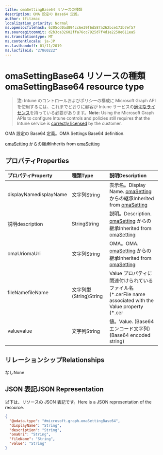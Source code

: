 ```yaml
---
title: omaSettingBase64 リソースの種類
description: OMA 設定の Base64 定義。
author: tfitzmac
localization_priority: Normal
ms.openlocfilehash: 6205cd0ad894cc6e39f6d587a262bce173b7ef57
ms.sourcegitcommit: d2b3ca32602ffa76cc7925d7f4d1e2258e611ea5
ms.translationtype: MT
ms.contentlocale: ja-JP
ms.lasthandoff: 01/11/2019
ms.locfileid: "27860222"
---
```

# <a name="omasettingbase64-resource-type"></a><span data-ttu-id="8b63e-103">omaSettingBase64 リソースの種類</span><span class="sxs-lookup"><span data-stu-id="8b63e-103">omaSettingBase64 resource type</span></span>

> <span data-ttu-id="8b63e-104">**注:** Intune のコントロールおよびポリシーの構成に Microsoft Graph API を使用するには、これまでどおりに顧客が Intune サービスの[適切なライセンス](https://go.microsoft.com/fwlink/?linkid=839381)を持っている必要があります。</span><span class="sxs-lookup"><span data-stu-id="8b63e-104">**Note:** Using the Microsoft Graph APIs to configure Intune controls and policies still requires that the Intune service is [correctly licensed](https://go.microsoft.com/fwlink/?linkid=839381) by the customer.</span></span>

<span data-ttu-id="8b63e-105">OMA 設定の Base64 定義。</span><span class="sxs-lookup"><span data-stu-id="8b63e-105">OMA Settings Base64 definition.</span></span>

<span data-ttu-id="8b63e-106">[omaSetting](../resources/intune-deviceconfig-omasetting.md) からの継承</span><span class="sxs-lookup"><span data-stu-id="8b63e-106">Inherits from [omaSetting](../resources/intune-deviceconfig-omasetting.md)</span></span>

## <a name="properties"></a><span data-ttu-id="8b63e-107">プロパティ</span><span class="sxs-lookup"><span data-stu-id="8b63e-107">Properties</span></span>
|<span data-ttu-id="8b63e-108">プロパティ</span><span class="sxs-lookup"><span data-stu-id="8b63e-108">Property</span></span>|<span data-ttu-id="8b63e-109">種類</span><span class="sxs-lookup"><span data-stu-id="8b63e-109">Type</span></span>|<span data-ttu-id="8b63e-110">説明</span><span class="sxs-lookup"><span data-stu-id="8b63e-110">Description</span></span>|
|:---|:---|:---|
|<span data-ttu-id="8b63e-111">displayName</span><span class="sxs-lookup"><span data-stu-id="8b63e-111">displayName</span></span>|<span data-ttu-id="8b63e-112">文字列</span><span class="sxs-lookup"><span data-stu-id="8b63e-112">String</span></span>|<span data-ttu-id="8b63e-113">表示名。</span><span class="sxs-lookup"><span data-stu-id="8b63e-113">Display Name.</span></span> <span data-ttu-id="8b63e-114">[omaSetting](../resources/intune-deviceconfig-omasetting.md) からの継承</span><span class="sxs-lookup"><span data-stu-id="8b63e-114">Inherited from [omaSetting](../resources/intune-deviceconfig-omasetting.md)</span></span>|
|<span data-ttu-id="8b63e-115">説明</span><span class="sxs-lookup"><span data-stu-id="8b63e-115">description</span></span>|<span data-ttu-id="8b63e-116">String</span><span class="sxs-lookup"><span data-stu-id="8b63e-116">String</span></span>|<span data-ttu-id="8b63e-117">説明。</span><span class="sxs-lookup"><span data-stu-id="8b63e-117">Description.</span></span> <span data-ttu-id="8b63e-118">[omaSetting](../resources/intune-deviceconfig-omasetting.md) からの継承</span><span class="sxs-lookup"><span data-stu-id="8b63e-118">Inherited from [omaSetting](../resources/intune-deviceconfig-omasetting.md)</span></span>|
|<span data-ttu-id="8b63e-119">omaUri</span><span class="sxs-lookup"><span data-stu-id="8b63e-119">omaUri</span></span>|<span data-ttu-id="8b63e-120">文字列</span><span class="sxs-lookup"><span data-stu-id="8b63e-120">String</span></span>|<span data-ttu-id="8b63e-121">OMA。</span><span class="sxs-lookup"><span data-stu-id="8b63e-121">OMA.</span></span> <span data-ttu-id="8b63e-122">[omaSetting](../resources/intune-deviceconfig-omasetting.md) からの継承</span><span class="sxs-lookup"><span data-stu-id="8b63e-122">Inherited from [omaSetting](../resources/intune-deviceconfig-omasetting.md)</span></span>|
|<span data-ttu-id="8b63e-123">fileName</span><span class="sxs-lookup"><span data-stu-id="8b63e-123">fileName</span></span>|<span data-ttu-id="8b63e-124">文字列型 (String)</span><span class="sxs-lookup"><span data-stu-id="8b63e-124">String</span></span>|<span data-ttu-id="8b63e-125">Value プロパティに関連付けられているファイル名 (\*.cer</span><span class="sxs-lookup"><span data-stu-id="8b63e-125">File name associated with the Value property (\*.cer</span></span> | <span data-ttu-id="8b63e-126">\*.crt</span><span class="sxs-lookup"><span data-stu-id="8b63e-126">\*.crt</span></span> | <span data-ttu-id="8b63e-127">\*.p7b</span><span class="sxs-lookup"><span data-stu-id="8b63e-127">\*.p7b</span></span> | <span data-ttu-id="8b63e-128">\* .bin)。</span><span class="sxs-lookup"><span data-stu-id="8b63e-128">\*.bin).</span></span>|
|<span data-ttu-id="8b63e-129">value</span><span class="sxs-lookup"><span data-stu-id="8b63e-129">value</span></span>|<span data-ttu-id="8b63e-130">文字列</span><span class="sxs-lookup"><span data-stu-id="8b63e-130">String</span></span>|<span data-ttu-id="8b63e-131">値。</span><span class="sxs-lookup"><span data-stu-id="8b63e-131">Value.</span></span> <span data-ttu-id="8b63e-132">(Base64 エンコード文字列)</span><span class="sxs-lookup"><span data-stu-id="8b63e-132">(Base64 encoded string)</span></span>|

## <a name="relationships"></a><span data-ttu-id="8b63e-133">リレーションシップ</span><span class="sxs-lookup"><span data-stu-id="8b63e-133">Relationships</span></span>
<span data-ttu-id="8b63e-134">なし</span><span class="sxs-lookup"><span data-stu-id="8b63e-134">None</span></span>
## <a name="json-representation"></a><span data-ttu-id="8b63e-135">JSON 表記</span><span class="sxs-lookup"><span data-stu-id="8b63e-135">JSON Representation</span></span>
<span data-ttu-id="8b63e-136">以下は、リソースの JSON 表記です。</span><span class="sxs-lookup"><span data-stu-id="8b63e-136">Here is a JSON representation of the resource.</span></span>
<!-- {
  "blockType": "resource",
  "@odata.type": "microsoft.graph.omaSettingBase64"
}
-->
``` json
{
  "@odata.type": "#microsoft.graph.omaSettingBase64",
  "displayName": "String",
  "description": "String",
  "omaUri": "String",
  "fileName": "String",
  "value": "String"
}
```



